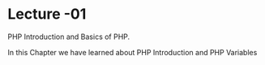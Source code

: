 # Lecture -01 

PHP Introduction and Basics of PHP.

In this Chapter we have learned about PHP Introduction
and PHP Variables